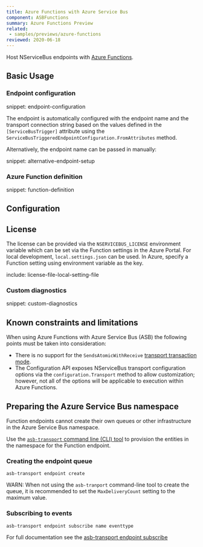 ```yaml
---
title: Azure Functions with Azure Service Bus
component: ASBFunctions
summary: Azure Functions Preview
related:
 - samples/previews/azure-functions
reviewed: 2020-06-18
---
```


Host NServiceBus endpoints with [Azure Functions](https://docs.microsoft.com/en-us/azure/azure-functions/).

## Basic Usage

### Endpoint configuration

snippet: endpoint-configuration

The endpoint is automatically configured with the endpoint name and the transport connection string based on the values defined in the `[ServiceBusTrigger]` attribute using the `ServiceBusTriggeredEndpointConfiguration.FromAttributes` method.

Alternatively, the endpoint name can be passed in manually:

snippet: alternative-endpoint-setup

### Azure Function definition

snippet: function-definition

## Configuration

## License

The license can be provided via the `NSERVICEBUS_LICENSE` environment variable which can be set via the Function settings in the Azure Portal.
For local development, `local.settings.json` can be used. In Azure, specify a Function setting using environment variable as the key.

include: license-file-local-setting-file

### Custom diagnostics

snippet: custom-diagnostics

## Known constraints and limitations

When using Azure Functions with Azure Service Bus (ASB) the following points must be taken into consideration:

- There is no support for the `SendsAtomicWithReceive` [transport transaction mode](/transports/transactions.md#transactions-transport-transaction-sends-atomic-with-receive).
- The Configuration API exposes NServiceBus transport configuration options via the `configuration.Transport` method to allow customization; however, not all of the options will be applicable to execution within Azure Functions. 

## Preparing the Azure Service Bus namespace

Function endpoints cannot create their own queues or other infrastructure in the Azure Service Bus namespace.

Use the [`asb-transport` command line (CLI) tool](/transports/azure-service-bus/operational-scripting.md) to provision the entities in the namespace for the Function endpoint.

### Creating the endpoint queue

```
asb-transport endpoint create 
```

WARN: When not using the `asb-tranport` command-line tool to create the queue, it is recommended to set the `MaxDeliveryCount` setting to the maximum value.

### Subscribing to events

```
asb-transport endpoint subscribe name eventtype
```

For full documentation see the [asb-transport endpoint subscribe]()
